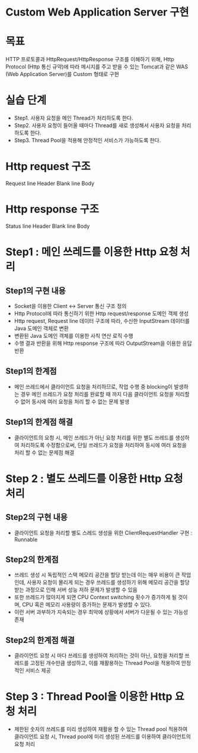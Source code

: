Custom Web Application Server 구현
=== 
# 목표
HTTP 프로토콜과 HttpRequest/HttpResponse 구조를 이해하기 위해, Http Protocol (Http 통신 규약)에 따라 메시지를 주고 받을 수 있는 Tomcat과 같은 WAS (Web Application Server)를 Custom 형태로 구현

# 실습 단계
- Step1. 사용자 요청을 메인 Thread가 처리하도록 한다.
- Step2. 사용자 요청이 들어올 때마다 Thread를 새로 생성해서 사용자 요청을 처리하도록 한다.
- Step3. Thread Pool을 적용해 안정적인 서비스가 가능하도록 한다.

# Http request 구조
Request line
Header
Blank line
Body

# Http response 구조
Status line
Header
Blank line
Body

# Step1 : 메인 쓰레드를 이용한 Http 요청 처리
## Step1의 구현 내용
- Socket을 이용한 Client <-> Server 통신 구조 정의
- Http Protocol에 따라 통신하기 위한 Http request/response 도메인 객체 생성
- Http request, Request line 데이터 구조에 따라, 수신한 InputStream 데이터를 Java 도메인 객체로 변환
- 변환된 Java 도메인 객체를 이용한 사칙 연산 로직 수행
- 수행 결과 반환을 위해 Http response 구조에 따라 OutputStream을 이용한 응답 반환

## Step1의 한계점
- 메인 쓰레드에서 클라이언트 요청을 처리하므로, 작업 수행 중 blocking이 발생하는 경우 메인 쓰레드가 요청 처리를 완료할 때 까지 다음 클라이언트 요청을 처리할 수 없어 동시에 여러 요청을 처리 할 수 없는 문제 발생

## Step1의 한계점 해결
- 클라이언트의 요청 시, 메인 쓰레드가 아닌 요청 처리를 위한 별도 쓰레드를 생성하여 처리하도록 수정함으로써, 단일 쓰레드가 요청을 처리하여 동시에 여러 요청을 처리 할 수 없는 문제점 해결

# Step 2 : 별도 쓰레드를 이용한 Http 요청 처리
## Step2의 구현 내용
- 클라이언트 요청을 처리할 별도 스레드 생성을 위한 ClientRequestHandler 구현 : Runnable

## Step2의 한계점
- 쓰레드 생성 시 독립적인 스택 메모리 공간을 할당 받는데 이는 매우 비용이 큰 작업인데, 사용자 요청이 몰리게 되는 경우 쓰레드를 생성하기 위해 메모리 공간을 할당 받는 과정으로 인해 서버 성능 저하 문제가 발생할 수 있음
- 또한 쓰레드가 많아지게 되면 CPU Context switching 횟수가 증가하게 될 것이며, CPU 혹은 메모리 사용량이 증가하는 문제가 발생할 수 있다.
- 이런 서버 과부하가 지속되는 경우 최악에 상황에서 서버가 다운될 수 있는 가능성 존재

## Step2의 한계점 해결
- 클라이언트 요청 시 마다 쓰레드를 생성하여 처리하는 것이 아닌, 요청을 처리할 쓰레드를 고정된 개수만큼 생성하고, 이를 재활용하는 Thread Pool을 적용하여 안정적인 서비스 제공

# Step 3 : Thread Pool을 이용한 Http 요청 처리
- 제한된 숫자의 쓰레드를 미리 생성하여 재활용 할 수 있는 Thread pool 적용하여 클라이언트 요청 시, Thread pool에 미리 생성된 쓰레드를 이용하여 클라이언트의 요청 처리
